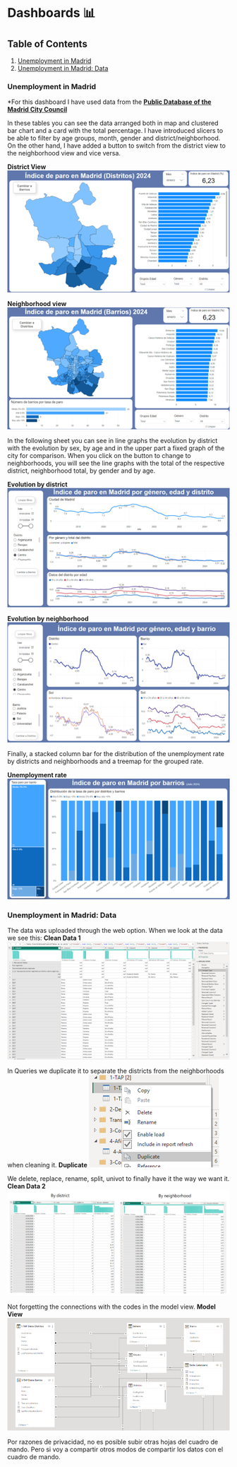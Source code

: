 # Dashboards 📊
## Table of Contents
1. [Unemployment in Madrid](#Unemployment-in-Madrid)
2. [Unemployment in Madrid: Data](#Unemployment-in-Madrid:-Data)


### Unemployment in Madrid
*For this dashboard I have used data from the [**Public Database of the Madrid City Council**](https://servpub.madrid.es/CSEBD_WBINTER/seleccionSerie.html?numSerie=0904010000014) 

In these tables you can see the data arranged both in map and clustered bar chart and a card with the total percentage. I have introduced slicers to be able to filter by age groups, month, gender and district/neighborhood. 
On the other hand, I have added a button to switch from the district view to the neighborhood view and vice versa. 

**District View**   ![District View](https://github.com/laurasalvadorglez/Dashboards/blob/main/Assets/DistrictsView.png)

**Neighborhood view** ![Neighborhood View](https://github.com/laurasalvadorglez/Dashboards/blob/main/Assets/Barrios.png)


In the following sheet you can see in line graphs the evolution by district with the evolution by sex, by age and in the upper part a fixed graph of the city for comparison.
When you click on the button to change to neighborhoods, you will see the line graphs with the total of the respective district, neighborhood total, by gender and by age. 

**Evolution by district**   ![Evolution by district](https://github.com/laurasalvadorglez/Dashboards/blob/main/Assets/Evolucion.png)

**Evolution by neighborhood** ![Evolution by neighborhood](https://github.com/laurasalvadorglez/Dashboards/blob/main/Assets/Evolucion2.png)


Finally, a stacked column bar for the distribution of the unemployment rate by districts and neighborhoods and a treemap for the grouped rate. 

  **Unemployment rate** ![Unemployment rate](https://github.com/laurasalvadorglez/Dashboards/blob/main/Assets/Tasa.png)


### Unemployment in Madrid: Data
The data was uploaded through the web option. 
When we look at the data we see this: 
**Clean Data 1** ![Clean Data 1](https://github.com/laurasalvadorglez/Dashboards/blob/main/Assets/Datos1.png)

In Queries we duplicate it to separate the districts from the neighborhoods when cleaning it. 
**Duplicate** ![Duplicate](https://github.com/laurasalvadorglez/Dashboards/blob/main/Assets/Dupli.png)

We delete, replace, rename, split, univot to finally have it the way we want it. 
**Clean Data 2** ![Clean Data 2](https://github.com/laurasalvadorglez/Dashboards/blob/main/Assets/Datos2.png)

Not forgetting the connections with the codes in the model view.
**Model View** ![Model view](https://github.com/laurasalvadorglez/Dashboards/blob/main/Assets/conexiones.png)


Por razones de privacidad, no es posible subir otras hojas del cuadro de mando. Pero si voy a compartir otros modos de compartir los datos con el cuadro de mando. 
